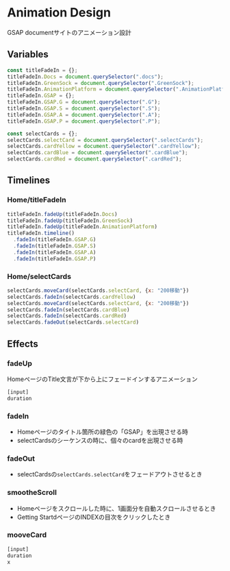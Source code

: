 # Animation Design
GSAP documentサイトのアニメーション設計

## Variables
```javascript
const titleFadeIn = {};
titleFadeIn.Docs = document.querySelector(".docs");
titleFadeIn.GreenSock = document.querySelector(".GreenSock");
titleFadeIn.AnimationPlatform = document.querySelector(".AnimationPlatform");
titleFadeIn.GSAP = {};
titleFadeIn.GSAP.G = document.querySelector(".G");
titleFadeIn.GSAP.S = document.querySelector(".S");
titleFadeIn.GSAP.A = document.querySelector(".A");
titleFadeIn.GSAP.P = document.querySelector(".P");

const selectCards = {};
selectCards.selectCard = document.querySelector(".selectCards");
selectCards.cardYellow = document.querySelector(".cardYellow");
selectCards.cardBlue = document.querySelector(".cardBlue");
selectCards.cardRed = document.querySelector(".cardRed");
```

## Timelines
### Home/titleFadeIn
```javascript
titleFadeIn.fadeUp(titleFadeIn.Docs)
titleFadeIn.fadeUp(titleFadeIn.GreenSock)
titleFadeIn.fadeUp(titleFadeIn.AnimationPlatform)
titleFadeIn.timeline()
  .fadeIn(titleFadeIn.GSAP.G)
  .fadeIn(titleFadeIn.GSAP.S)
  .fadeIn(titleFadeIn.GSAP.A)
  .fadeIn(titleFadeIn.GSAP.P)
```

### Home/selectCards
```javascript
selectCards.moveCard(selectCards.selectCard, {x: "200移動"})
selectCards.fadeIn(selectCards.cardYellow)
selectCards.moveCard(selectCards.selectCard, {x: "200移動"})
selectCards.fadeIn(selectCards.cardBlue)
selectCards.fadeIn(selectCards.cardRed)
selectCards.fadeOut(selectCards.selectCard)
```

## Effects
### fadeUp
HomeページのTitle文言が下から上にフェードインするアニメーション<br>
```javascript
[input]
duration
```

### fadeIn
- Homeページのタイトル箇所の緑色の「GSAP」を出現させる時
- selectCardsのシーケンスの時に、個々のcardを出現させる時

### fadeOut
- selectCardsの`selectCards.selectCard`をフェードアウトさせるとき

### smootheScroll
- Homeページをスクロールした時に、1画面分を自動スクロールさせるとき
- Getting StartdページのINDEXの目次をクリックしたとき

### mooveCard
```javascript
[input]
duration
x
```

